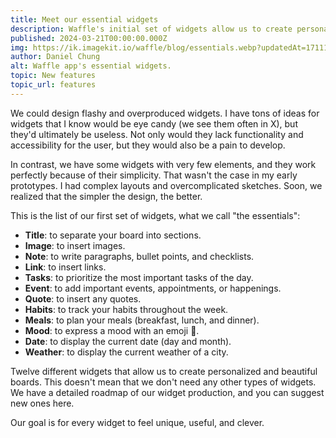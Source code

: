 ```yaml
---
title: Meet our essential widgets
description: Waffle's initial set of widgets allow us to create personalized and beautiful boards. Simple, useful and unique.
published: 2024-03-21T00:00:00.000Z
img: https://ik.imagekit.io/waffle/blog/essentials.webp?updatedAt=1711112822263
author: Daniel Chung
alt: Waffle app's essential widgets.
topic: New features
topic_url: features
---
```


We could design flashy and overproduced widgets. I have tons of ideas for widgets that I know would be eye candy (we see them often in X), but they'd ultimately be useless. Not only would they lack functionality and accessibility for the user, but they would also be a pain to develop.

In contrast, we have some widgets with very few elements, and they work perfectly because of their simplicity. That wasn't the case in my early prototypes. I had complex layouts and overcomplicated sketches. Soon, we realized that the simpler the design, the better.

This is the list of our first set of widgets, what we call "the essentials":

- **Title**: to separate your board into sections.
- **Image**: to insert images.
- **Note**: to write paragraphs, bullet points, and checklists.
- **Link**: to insert links.
- **Tasks**: to prioritize the most important tasks of the day.
- **Event**: to add important events, appointments, or happenings.
- **Quote**: to insert any quotes.
- **Habits**: to track your habits throughout the week.
- **Meals**: to plan your meals (breakfast, lunch, and dinner).
- **Mood**: to express a mood with an emoji 🫡.
- **Date**: to display the current date (day and month).
- **Weather**: to display the current weather of a city.

Twelve different widgets that allow us to create personalized and beautiful boards. This doesn't mean that we don't need any other types of widgets. We have a detailed roadmap of our widget production, and you can suggest new ones here.

Our goal is for every widget to feel unique, useful, and clever.
